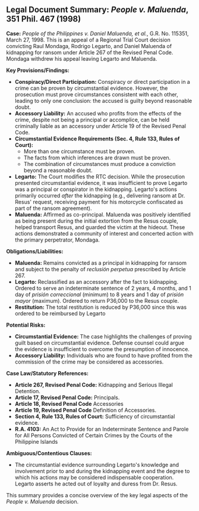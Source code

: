 ## Legal Document Summary: *People v. Maluenda*, 351 Phil. 467 (1998)

**Case:** *People of the Philippines v. Daniel Maluenda, et al.*, G.R. No. 115351, March 27, 1998.  This is an appeal of a Regional Trial Court decision convicting Raul Mondaga, Rodrigo Legarto, and Daniel Maluenda of kidnapping for ransom under Article 267 of the Revised Penal Code. Mondaga withdrew his appeal leaving Legarto and Maluenda.

**Key Provisions/Findings:**

*   **Conspiracy/Direct Participation:**  Conspiracy or direct participation in a crime can be proven by circumstantial evidence. However, the prosecution must prove circumstances consistent with each other, leading to only one conclusion: the accused is guilty beyond reasonable doubt.
*   **Accessory Liability:** An accused who profits from the effects of the crime, despite not being a principal or accomplice, can be held criminally liable as an accessory under Article 19 of the Revised Penal Code.
*   **Circumstantial Evidence Requirements (Sec. 4, Rule 133, Rules of Court):**
    *   More than one circumstance must be proven.
    *   The facts from which inferences are drawn must be proven.
    *   The combination of circumstances must produce a conviction beyond a reasonable doubt.
*   **Legarto:**  The Court modifies the RTC decision. While the prosecution presented circumstantial evidence, it was insufficient to prove Legarto was a principal or conspirator in the kidnapping. Legarto's actions primarily occurred *after* the kidnapping (e.g., delivering ransom at Dr. Resus' request, receiving payment for his motorcycle confiscated as part of the ransom agreement).
*   **Maluenda:** Affirmed as co-principal. Maluenda was positively identified as being present during the initial extortion from the Resus couple, helped transport Resus, and guarded the victim at the hideout. These actions demonstrated a community of interest and concerted action with the primary perpetrator, Mondaga.

**Obligations/Liabilities:**

*   **Maluenda:**  Remains convicted as a principal in kidnapping for ransom and subject to the penalty of *reclusión perpetua* prescribed by Article 267.
*   **Legarto:**  Reclassified as an accessory after the fact to kidnapping. Ordered to serve an indeterminate sentence of 2 years, 4 months, and 1 day of *prisión correccional* (minimum) to 8 years and 1 day of *prisión mayor* (maximum). Ordered to return P36,000 to the Resus couple.
*   **Restitution:** The total restitution is reduced by P36,000 since this was ordered to be reimbursed by Legarto

**Potential Risks:**

*   **Circumstantial Evidence:**  The case highlights the challenges of proving guilt based on circumstantial evidence. Defense counsel could argue the evidence is insufficient to overcome the presumption of innocence.
*   **Accessory Liability:**  Individuals who are found to have profited from the commission of the crime may be considered as accessories.

**Case Law/Statutory References:**

*   **Article 267, Revised Penal Code:** Kidnapping and Serious Illegal Detention.
*   **Article 17, Revised Penal Code:** Principals.
*   **Article 18, Revised Penal Code** Accessories
*   **Article 19, Revised Penal Code** Definition of Accessories.
*   **Section 4, Rule 133, Rules of Court:** Sufficiency of circumstantial evidence.
*   **R.A. 4103:** An Act to Provide for an Indeterminate Sentence and Parole for All Persons Convicted of Certain Crimes by the Courts of the Philippine Islands

**Ambiguous/Contentious Clauses:**

*   The circumstantial evidence surrounding Legarto's knowledge and involvement prior to and during the kidnapping event and the degree to which his actions may be considered indispensable cooperation. Legarto asserts he acted out of loyalty and duress from Dr. Resus.

This summary provides a concise overview of the key legal aspects of the *People v. Maluenda* decision.
